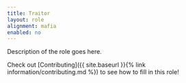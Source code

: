 ```yaml
---
title: Traitor
layout: role
alignment: mafia
enabled: no
---
```


Description of the role goes here.

Check out [Contributing]({{ site.baseurl }}{% link information/contributing.md %}) to see how to fill in this role!

